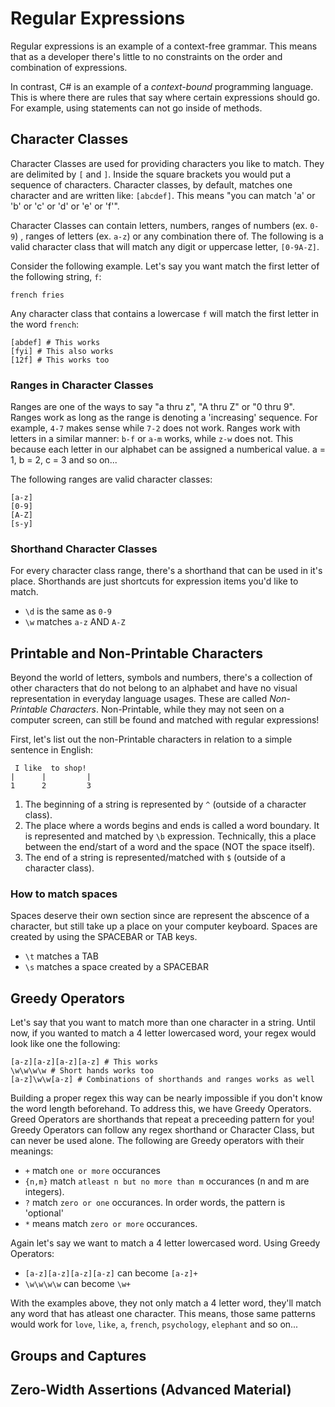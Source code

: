 # Regular Expressions

Regular expressions is an example of a context-free grammar. This means that as a developer there's little to no constraints on the order and combination of expressions.

In contrast, C# is an example of a *context-bound* programming language. This is where there are rules that say where certain expressions should go. For example, using statements can not go inside of methods.

## Character Classes

Character Classes are used for providing characters you like to match. They are delimited by `[` and `]`. Inside the square brackets you would put a sequence of characters. Character classes, by default, matches one character and are written like: `[abcdef]`. This means "you can match 'a' or 'b' or 'c' or 'd' or 'e' or 'f'".

Character Classes can contain letters, numbers, ranges of numbers (ex. `0-9`) , ranges of letters (ex. `a-z`) or any combination there of. The following is a valid character class that will match any digit or uppercase letter, `[0-9A-Z]`.

Consider the following example. Let's say you want match the first letter of the following string, `f`:

```
french fries
```

Any character class that contains a lowercase `f` will match the first letter in the word `french`:

```
[abdef] # This works
[fyi] # This also works
[12f] # This works too
```

### Ranges in Character Classes

Ranges are one of the ways to say "a thru z", "A thru Z" or "0 thru 9". Ranges work as long as the range is denoting a 'increasing' sequence. For example, `4-7` makes sense while `7-2` does not work. Ranges work with letters in a similar manner: `b-f` or `a-m` works, while `z-w` does not. This because each letter in our alphabet can be assigned a numberical value. a = 1, b = 2, c = 3 and so on...

The following ranges are valid character classes:

```
[a-z]
[0-9]
[A-Z]
[s-y]
```

### Shorthand Character Classes

For every character class range, there's a shorthand that can be used in it's place. Shorthands are just shortcuts for expression items you'd like to match.

- `\d` is the same as `0-9`
- `\w` matches `a-z` AND `A-Z`

## Printable and Non-Printable Characters

Beyond the world of letters, symbols and numbers, there's a collection of other characters that do not belong to an alphabet and have no visual representation in everyday language usages. These are called *Non-Printable Characters*. Non-Printable, while they may not seen on a computer screen, can still be found and matched with regular expressions!

First, let's list out the non-Printable characters in relation to a simple sentence in English:

```
 I like  to shop!
|      |         |
1      2         3
```

1. The beginning of a string is represented by `^` (outside of a character class).
2. The place where a words begins and ends is called a word boundary. It is represented and matched by `\b` expression. Technically, this a place between the end/start of a word and the space (NOT the space itself).
3. The end of a string is represented/matched with `$` (outside of a character class).

### How to match spaces

Spaces deserve their own section since are represent the abscence of a character, but still take up a place on your computer keyboard. Spaces are created by using the SPACEBAR or TAB keys.

- `\t` matches a TAB
- `\s` matches a space created by a SPACEBAR


## Greedy Operators

Let's say that you want to match more than one character in a string. Until now, if you wanted to match a 4 letter lowercased word, your regex would look like one the following:

```
[a-z][a-z][a-z][a-z] # This works
\w\w\w\w # Short hands works too
[a-z]\w\w[a-z] # Combinations of shorthands and ranges works as well
```

Building a proper regex this way can be nearly impossible if you don't know the word length beforehand. To address this, we have Greedy Operators. Greed Operators are shorthands that repeat a preceeding pattern for you! Greedy Operators can follow any regex shorthand or Character Class, but can never be used alone. The following are Greedy operators with their meanings:

- `+` match `one or more` occurances
- `{n,m}` match `atleast n but no more than m` occurances (n and m are integers).
- `?` match `zero or one` occurances. In order words, the pattern is 'optional'
- `*` means match `zero or more` occurances.


Again let's say we want to match a 4 letter lowercased word. Using Greedy Operators:

- `[a-z][a-z][a-z][a-z]` can become `[a-z]+`
- `\w\w\w\w` can become `\w+`

With the examples above, they not only match a 4 letter word, they'll match any word that has atleast one character. This means, those same patterns would work for `love`, `like`, `a`, `french`, `psychology`, `elephant` and so on...

## Groups and Captures

## Zero-Width Assertions (Advanced Material)
